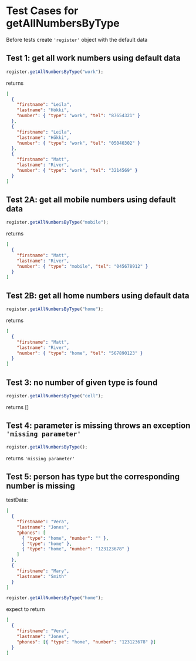# Test Cases for getAllNumbersByType

Before tests create `'register'` object with the default data

## Test 1: get all work numbers using default data

```js
register.getAllNumbersByType("work");
```

returns

```json
[
  {
    "firstname": "Leila",
    "lastname": "Hökki",
    "number": { "type": "work", "tel": "87654321" }
  },
  {
    "firstname": "Leila",
    "lastname": "Hökki",
    "number": { "type": "work", "tel": "05040302" }
  },
  {
    "firstname": "Matt",
    "lastname": "River",
    "number": { "type": "work", "tel": "3214569" }
  }
]
```

## Test 2A: get all mobile numbers using default data

```js
register.getAllNumbersByType("mobile");
```

returns

```json
[
  {
    "firstname": "Matt",
    "lastname": "River",
    "number": { "type": "mobile", "tel": "045678912" }
  }
]
```

## Test 2B: get all home numbers using default data

```js
register.getAllNumbersByType("home");
```

returns

```json
[
  {
    "firstname": "Matt",
    "lastname": "River",
    "number": { "type": "home", "tel": "567890123" }
  }
]
```

## Test 3: no number of given type is found

```js
register.getAllNumbersByType("cell");
```

returns []

## Test 4: parameter is missing throws an exception `'missing parameter'`

```js
register.getAllNumbersByType();
```

returns `'missing parameter'`

## Test 5: person has type but the corresponding number is missing

testData:

```json
[
  {
    "firstname": "Vera",
    "lastname": "Jones",
    "phones": [
      { "type": "home", "number": "" },
      { "type": "home" },
      { "type": "home", "number": "123123678" }
    ]
  },
  {
    "firstname": "Mary",
    "lastname": "Smith"
  }
]
```

```js
register.getAllNumbersByType("home");
```

expect to return

```json
[
  {
    "firstname": "Vera",
    "lastname": "Jones",
    "phones": [{ "type": "home", "number": "123123678" }]
  }
]
```
